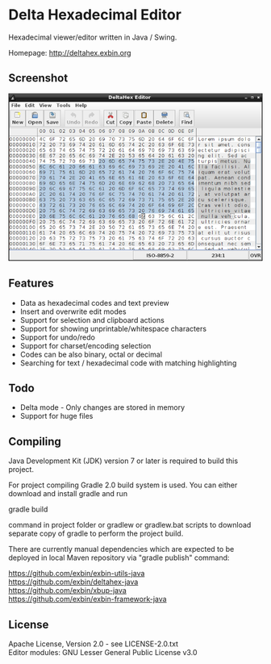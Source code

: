 Delta Hexadecimal Editor
========================

Hexadecimal viewer/editor written in Java / Swing.

Homepage: http://deltahex.exbin.org  

Screenshot
----------

![DeltaHex-Editor Screenshot](images/editor_screenshot.png?raw=true)

Features
--------

- Data as hexadecimal codes and text preview
- Insert and overwrite edit modes
- Support for selection and clipboard actions
- Support for showing unprintable/whitespace characters
- Support for undo/redo
- Support for charset/encoding selection
- Codes can be also binary, octal or decimal
- Searching for text / hexadecimal code with matching highlighting

Todo
----

- Delta mode - Only changes are stored in memory
- Support for huge files

Compiling
---------

Java Development Kit (JDK) version 7 or later is required to build this project.

For project compiling Gradle 2.0 build system is used. You can either download and install gradle and run

  gradle build

command in project folder or gradlew or gradlew.bat scripts to download separate copy of gradle to perform the project build.

There are currently manual dependencies which are expected to be deployed in local Maven repository via "gradle publish" command:

https://github.com/exbin/exbin-utils-java  
https://github.com/exbin/deltahex-java  
https://github.com/exbin/xbup-java  
https://github.com/exbin/exbin-framework-java  

License
-------

Apache License, Version 2.0 - see LICENSE-2.0.txt  
Editor modules: GNU Lesser General Public License v3.0  

